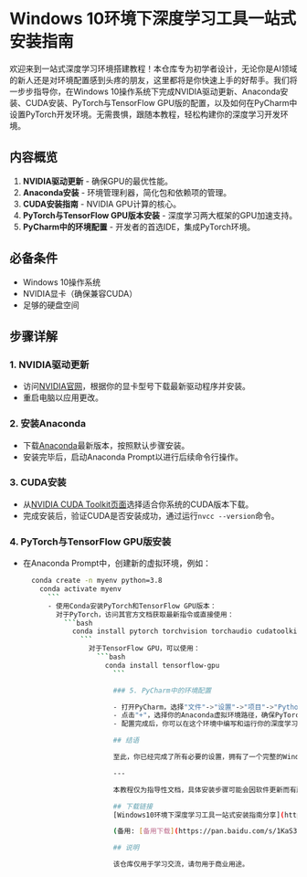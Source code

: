 # Windows 10环境下深度学习工具一站式安装指南

欢迎来到一站式深度学习环境搭建教程！本仓库专为初学者设计，无论你是AI领域的新人还是对环境配置感到头疼的朋友，这里都将是你快速上手的好帮手。我们将一步步指导你，在Windows 10操作系统下完成NVIDIA驱动更新、Anaconda安装、CUDA安装、PyTorch与TensorFlow GPU版的配置，以及如何在PyCharm中设置PyTorch开发环境。无需畏惧，跟随本教程，轻松构建你的深度学习开发环境。

## 内容概览

1. **NVIDIA驱动更新** - 确保GPU的最优性能。
2. **Anaconda安装** - 环境管理利器，简化包和依赖项的管理。
3. **CUDA安装指南** - NVIDIA GPU计算的核心。
4. **PyTorch与TensorFlow GPU版本安装** - 深度学习两大框架的GPU加速支持。
5. **PyCharm中的环境配置** - 开发者的首选IDE，集成PyTorch环境。

## 必备条件

- Windows 10操作系统
- NVIDIA显卡（确保兼容CUDA）
- 足够的硬盘空间

## 步骤详解

### 1. NVIDIA驱动更新

- 访问[NVIDIA官网](不添加实际链接)，根据你的显卡型号下载最新驱动程序并安装。
- 重启电脑以应用更改。

### 2. 安装Anaconda

- 下载[Anaconda](不添加实际链接)最新版本，按照默认步骤安装。
- 安装完毕后，启动Anaconda Prompt以进行后续命令行操作。

### 3. CUDA安装

- 从[NVIDIA CUDA Toolkit页面](不添加实际链接)选择适合你系统的CUDA版本下载。
- 完成安装后，验证CUDA是否安装成功，通过运行`nvcc --version`命令。

### 4. PyTorch与TensorFlow GPU版安装

- 在Anaconda Prompt中，创建新的虚拟环境，例如：
  ```bash
    conda create -n myenv python=3.8
      conda activate myenv
        ```
        - 使用Conda安装PyTorch和TensorFlow GPU版本：
          对于PyTorch，访问其官方文档获取最新指令或直接使用：
            ```bash
              conda install pytorch torchvision torchaudio cudatoolkit=11.0 -c pytorch
                ```
                  对于TensorFlow GPU，可以使用：
                    ```bash
                      conda install tensorflow-gpu
                        ```

                        ### 5. PyCharm中的环境配置

                        - 打开PyCharm，选择"文件"->"设置"->"项目"->"Python解释器"。
                        - 点击"+"，选择你的Anaconda虚拟环境路径，确保PyTorch和TensorFlow已正确安装于其中。
                        - 配置完成后，你可以在这个环境中编写和运行你的深度学习代码了。

                        ## 结语

                        至此，你已经完成了所有必要的设置，拥有了一个完整的Windows 10下的深度学习开发环境。现在，尽情探索深度学习的世界，开启你的学习之旅吧！如果遇到任何问题，记得查找相关社区的帮助，或者回顾本文档的每个步骤。祝你编程愉快！

                        ---

                        本教程仅为指导性文档，具体安装步骤可能会因软件更新而有所变化，请适时参考最新的官方文档。

                        ## 下载链接
                        [Windows10环境下深度学习工具一站式安装指南分享](https://pan.quark.cn/s/1cf01e6ebf7b) 

                        (备用: [备用下载](https://pan.baidu.com/s/1KaS3nb7jHOhz9SbQ5THp8g?pwd=1234))

                        ## 说明

                        该仓库仅用于学习交流，请勿用于商业用途。

